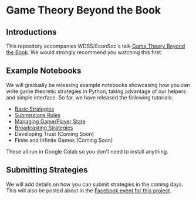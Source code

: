 # Game Theory Beyond the Book

## Introductions

This repository accompanies WDSS/EconSoc's talk [Game Theory Beyond the Book](https://www.youtube.com/watch?v=Q9di7mvPsnw). We would strongly recommend you watching this first.

## Example Notebooks

We will gradually be releasing example notebooks showcasing how you can write game theoretic strategies in Python, taking advantage of our helpers and simple interface. So far, we have released the following tutorials:

- [Basic Strategies](https://colab.research.google.com/github/warwickdatascience/game-theory-beyond-the-book/blob/main/examples/basic.ipynb)
- [Submissions Rules](https://colab.research.google.com/github/warwickdatascience/game-theory-beyond-the-book/blob/main/examples/rules.ipynb)
- [Managing Game/Player State](https://colab.research.google.com/github/warwickdatascience/game-theory-beyond-the-book/blob/main/examples/state.ipynb)
- [Broadcasting Strategies](https://colab.research.google.com/github/warwickdatascience/game-theory-beyond-the-book/blob/main/examples/broadcasting.ipynb)
- Developing Trust (Coming Soon)
- Finite and Infinite Games (Coming Soon)

These all run in Google Colab so you don't need to install anything.

## Submitting Strategies

We will add details on how you can submit strategies in the coming days. This will also be posted about in the [Facebook event for this project](https://www.facebook.com/events/1478033372385341).

